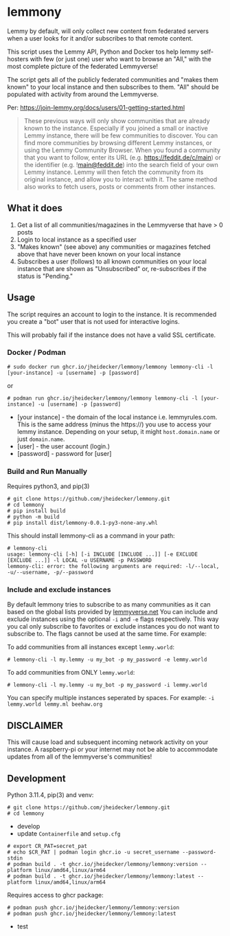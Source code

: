 
# lemmony

Lemmy by default, will only collect new content from federated servers when a user looks for it and/or subscribes to that remote content.

This script uses the Lemmy API, Python and Docker tos help lemmy self-hosters with few (or just one) user who want to browse an "All," with the most complete picture of the federated Lemmyverse!

The script gets all of the publicly federated communities and "makes them known" to your local instance and then subscribes to them. "All" should be populated with activity from around the Lemmyverse.

Per: https://join-lemmy.org/docs/users/01-getting-started.html

> These previous ways will only show communities that are already known to the instance. Especially if you joined a small or inactive Lemmy instance, there will be few communities to discover. You can find more communities by browsing different Lemmy instances, or using the Lemmy Community Browser. When you found a community that you want to follow, enter its URL (e.g. https://feddit.de/c/main) or the identifier (e.g. !main@feddit.de) into the search field of your own Lemmy instance. Lemmy will then fetch the community from its original instance, and allow you to interact with it. The same method also works to fetch users, posts or comments from other instances.

## What it does

1. Get a list of all communities/magazines in the Lemmyverse that have > 0 posts
2. Login to local instance as a specified user
2. "Makes known" (see above) any communities or magazines fetched above that have never been known on your local instance
3. Subscribes a user (follows) to all known communities on your local instance that are shown as "Unsubscribed" or, re-subscribes if the status is "Pending."

## Usage

The script requires an account to login to the instance. It is recommended you create a "bot" user that is not used for interactive logins.

This will probably fail if the instance does not have a valid SSL certificate.

### Docker / Podman

```
# sudo docker run ghcr.io/jheidecker/lemmony/lemmony lemmony-cli -l [your-instance] -u [username] -p [password]
```
or
```
# podman run ghcr.io/jheidecker/lemmony/lemmony lemmony-cli -l [your-instance] -u [username] -p [password] 
```
- [your instance] - the domain of the local instance i.e. lemmyrules.com. This is the same address (minus the https://) you use to access your lemmy instance. Depending on your setup, it might `host.domain.name` or just `domain.name`.
- [user] - the user account (login.)
- [password] - password for [user]

### Build and Run Manually

Requires python3, and pip(3)

```
# git clone https://github.com/jheidecker/lemmony.git
# cd lemmony
# pip install build
# python -m build
# pip install dist/lemmony-0.0.1-py3-none-any.whl
```

This should install lemmony-cli as a command in your path:

```
# lemmony-cli
usage: lemmony-cli [-h] [-i INCLUDE [INCLUDE ...]] [-e EXCLUDE [EXCLUDE ...]] -l LOCAL -u USERNAME -p PASSWORD
lemmony-cli: error: the following arguments are required: -l/--local, -u/--username, -p/--password
```

### Include and exclude instances

By default lemmony tries to subscribe to as many communities as it can based on the global lists provided by [lemmyverse.net](lemmyverse.net) You can include and exclude instances using the optional `-i` and `-e` flags respectively. This way you cal only subscribe to favorites or exclude instances you do not want to subscribe to. The flags cannot be used at the same time. For example:

To add communities from all instances except `lemmy.world`:

```
# lemmony-cli -l my.lemmy -u my_bot -p my_password -e lemmy.world
```

To add communities from ONLY `lemmy.world`:

```
# lemmony-cli -l my.lemmy -u my_bot -p my_password -i lemmy.world
```

You can specify multiple instances seperated by spaces. For example: `-i lemmy.world lemmy.ml beehaw.org`

## DISCLAIMER

This will cause load and subsequent incoming network activity on your instance. A raspberry-pi or your internet may not be able to accommodate updates from all of the lemmyverse's communities!

## Development

Python 3.11.4, pip(3) and venv:

```
# git clone https://github.com/jheidecker/lemmony.git
# cd lemmony
```
- develop
- update `Containerfile` and `setup.cfg`
```
# export CR_PAT=secret_pat
# echo $CR_PAT | podman login ghcr.io -u secret_username --password-stdin
# podman build . -t ghcr.io/jheidecker/lemmony/lemmony:version --platform linux/amd64,linux/arm64
# podman build . -t ghcr.io/jheidecker/lemmony/lemmony:latest --platform linux/amd64,linux/arm64
```
Requires access to ghcr package:
```
# podman push ghcr.io/jheidecker/lemmony/lemmony:version
# podman push ghcr.io/jheidecker/lemmony/lemmony:latest
```
- test